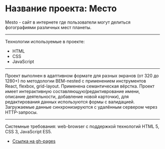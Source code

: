 # Название проекта: Место

Mesto - сайт в интернете где пользователи могут делиться фогографиями различных мест планеты.

---
Технологии используемые в проекте:
* HTML
* CSS
* JavaScript

---
Проект выполнен в адаптивном формате для разных экранов (от 320 до 1280+) по методологии BEM-nested с применением инструментов React, flexbox, grid-layout. Применена семантическая вёрстка. Проект имеет интерактивную составляющую(редактиврование имени, описание деятельности, добавление новой карточки), для редактирования данных используются формы с валидацией.
Загружаемые данные синхронизируются с удалённым сервером через HTTP-запросы.

---
Системные требования: web-browser с поддержкой технологий HTML 5, CSS 3, JavaScript ES5.

- [Ссылка на gh-pages](https://dimanakov.github.io/mesto/)
